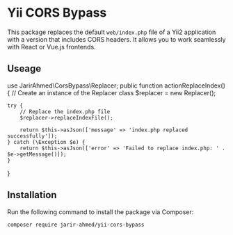 # Yii CORS Bypass

This package replaces the default `web/index.php` file of a Yii2 application with a version that includes CORS headers. It allows you to work seamlessly with React or Vue.js frontends.

## Useage
use JarirAhmed\CorsBypass\Replacer;
public function actionReplaceIndex()
  {
    // Create an instance of the Replacer class
    $replacer = new Replacer();

    try {
        // Replace the index.php file
        $replacer->replaceIndexFile();

        return $this->asJson(['message' => 'index.php replaced successfully']);
    } catch (\Exception $e) {
        return $this->asJson(['error' => 'Failed to replace index.php: ' . $e->getMessage()]);
    }
}
## Installation

Run the following command to install the package via Composer:

```bash
composer require jarir-ahmed/yii-cors-bypass


